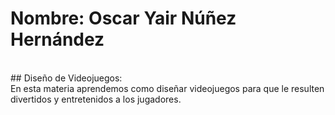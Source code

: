# Nombre: Oscar Yair Núñez Hernández
<br>
## Diseño de Videojuegos:
<br>
En esta materia aprendemos como diseñar videojuegos para que le resulten divertidos y entretenidos a los jugadores.
<br>
